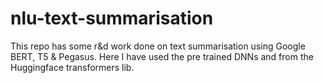 # nlu-text-summarisation
This repo has some r&amp;d work done on text summarisation using Google BERT, T5 &amp; Pegasus. Here I have used the pre trained DNNs and from the Huggingface transformers lib.
